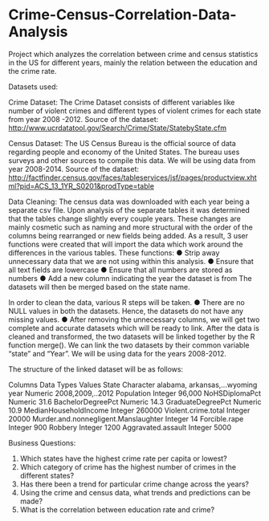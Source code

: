 # Crime-Census-Correlation-Data-Analysis
Project which analyzes the correlation between crime and census statistics in the US for different years, mainly the relation between the education and the crime rate.

Datasets used:

Crime Dataset:
The Crime Dataset consists of different variables like number of violent crimes and different types of violent crimes for each state from year 2008 -2012. Source of the dataset:  http://www.ucrdatatool.gov/Search/Crime/State/StatebyState.cfm 

Census Dataset:
The US Census Bureau is the official source of data regarding people and economy of the United States. The bureau uses surveys and other sources to compile this data. We will be using data from year 2008-2014. Source of the dataset: 
http://factfinder.census.gov/faces/tableservices/jsf/pages/productview.xhtml?pid=ACS_13_1YR_S0201&prodType=table 

Data Cleaning:
The census data was downloaded with each year being a separate csv file.  Upon analysis of the separate tables it was determined that the tables change slightly every couple years.  These changes are mainly cosmetic such as naming and more structural with the order of the columns being rearranged or new fields being added. As a result, 3 user functions were created that will import the data which work around the differences in the various tables.
These functions:
●	Strip away unnecessary data that we are not using within this analysis.
●	Ensure that all text fields are lowercase
●	Ensure that all numbers are stored as numbers
●	Add a new column indicating the year the dataset is from
The datasets will then be merged based on the state name.

In order to clean the data, various R steps will be taken.
●	There are no NULL values in both the datasets. Hence, the datasets do not have any missing values.
●	After removing the unnecessary columns, we will get two complete and accurate datasets which will be ready to link. 
After the data is cleaned and transformed, the two datasets will be linked together by the R function merge(). We can link the two datasets by their common variable “state” and “Year”. We will be using data for the years 2008-2012. 

The structure of the linked dataset will be as follows:

Columns	                              Data Types	Values
State	                                Character	 alabama, arkansas,...wyoming
year	                                Numeric	   2008,2009,..2012
Population	                          Integer	   96,000
NoHSDiplomaPct	                      Numeric	   31.6
BachelorDegreePct	                   Numeric	   14.3
GraduateDegreePct	                    Numeric	   10.9
MedianHouseholdIncome	                Integer	   260000
Violent.crime.total	                  Integer	   20000
Murder.and.nonnegligent.Manslaughter	Integer	   14
Forcible.rape	                        Integer	   900
Robbery	                              Integer	   1200
Aggravated.assault	                  Integer	   5000

Business Questions:
1.	Which states have the highest crime rate per capita or lowest?
2.	Which category of crime has the highest number of crimes in the different states?
3.	Has there been a trend for particular crime change across the years?
4.	Using the crime and census data, what trends and predictions can be made?
5.	What is the correlation between education rate and crime?
